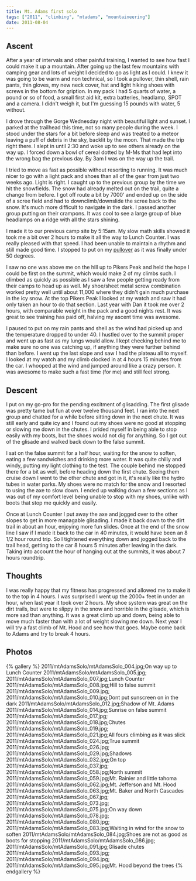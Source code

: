 ```yaml
---
title: Mt. Adams first solo
tags: ["2011", "climbing", "mtadams", "mountaineering"]
date: 2011-08-04
---
```

## Ascent

After a year of intervals and other painful training, I wanted to see how fast I could make it up a mountain.  After going up the last few mountains with camping gear and lots of weight I decided to go as light as I could.  I knew it was going to be warm and non technical, so I took a pullover, thin shell, rain pants, thin gloves, my new neck cover, hat and light hiking shoes with screws in the bottom for gription.  In my pack I had 5 quarts of water, a pound or so of food, a small first aid kit, extra batteries, headlamp, SPOT and a camera.  I didn't weigh it, but I'm guessing 15 pounds with water, 5 without.

I drove through the Gorge Wednesday night with beautiful light and sunset.  I parked at the trailhead this time, not so many people during the week.  I stood under the stars for a bit before sleep and was treated to a meteor leaving a puff of debris in the sky, backlit by the moon.  That made the trip right there.  I slept in until 2:30 and woke up to see others already on the way up.  I forced down a bowl of cereal dotted by M-Ms that had lept into the wrong bag the previous day.  By 3am I was on the way up the trail. 

I tried to move as fast as possible without resorting to running.  It was much nicer to go with a light pack and shoes than all of the gear from just two weeks ago.  Light is right.  I caught up to the previous group by the time we hit the snowfields.  The snow had already melted out on the trail, quite a change from before.  I got off route a bit by 7000' and ended up on the side of a scree field and had to downclimb/downslide the scree back to the snow.  It's much more difficult to navigate in the dark.  I passed another group putting on their crampons.  It was cool to see a large group of blue headlamps on a ridge with all the stars shining.

I made it to our previous camp site by 5:15am.  My slow math skills showed it took me a bit over 2 hours to make it all the way to Lunch Counter.  I was really pleased with that speed.  I had been unable to maintain a rhythm and still made good time.  I stopped to put on my <a href="http://nwalpine.com/apparel">pullover</a> as it was finally under 50 degrees.

I saw no one was above me on the hill up to Pikers Peak and held the hope I could be first on the summit, which would make 2 of my climbs such.  I climbed as quickly as possible as I saw a few people getting ready from their camps to head up as well.  My shoe/sheet metal screw combination worked pretty well until about 11,000 where they didn't gain much purchase in the icy snow.   At the top Pikers Peak I looked at my watch and saw it had only taken an hour to do that section.  Last year with Dan it took me over 2 hours, with comparable weight in the pack and a good nights rest.  It was great to see training has paid off, halving my ascent time was awesome.

I paused to put on my rain pants and shell as the wind had picked up and the temperature dropped to under 40.  I hustled over to the summit proper and went up as fast as my lungs would allow.  I kept checking behind me to make sure no one was catching up, if anything they were further behind than before. I went up the last slope and saw I had the plateau all to myself. I looked at my watch and my climb clocked in at 4 hours 15 minutes from the car.  I whooped at the wind and jumped around like a crazy person.  It was awesome to make such a fast time (for me) and still feel strong.  

## Descent

I put on my go-pro for the pending excitment of glisadding.  The first glisade was pretty tame but fun at over twelve thousand feet.  I ran into the next group and chatted for a while before sitting down in the next chute.  It was still early and quite icy and I found out my shoes were no good at stopping or slowing me down in the chutes.  I prided myself in being able to stop easily with my boots, but the shoes would not dig for anything.  So I got out of the glisade and walked back down to the false summit.

I sat on the false summit for a half hour, waiting for the snow to soften, eating a few sandwiches and drinking more water.  It was quite chilly and windy, putting my light clothing to the test.  The couple behind me stopped there for a bit as well, before heading down the first chute.  Seeing them cruise down I went to the other chute and got in it, it's really like the hydro tubes in water parks.  My shoes were no match for the snow and I resorted to using the axe to slow down.  I ended up walking down a few sections as I was out of my comfort level being unable to stop with my shoes, unlike with boots that stop me quickly and easily.

Once at Lunch Counter I put away the axe and jogged over to the other slopes to get in more managable glisading.  I made it back down to the dirt trail in about an hour, enjoying more fun slides.  Once at the end of the snow line I saw if I made it back to the car in 40 minutes, it would have been an 8 1/2 hour round trip.  So I tightened everything down and jogged back to the trail head, getting to the car 8 hours 5 minutes after leaving in the dark.  Taking into account the hour of hanging out at the summits, it was about 7 hours roundtrip.

## Thoughts

I was really happy that my fitness has progressed and allowed me to make it to the top in 4 hours.  I was surprised I went up the 2000+ feet in under an hour, when last year it took over 2 hours.  My shoe system was great on the dirt trails, but were to slippy in the snow and horrible in the glisade, which is more sad than anything.  It was a great climb up and down, being able to move much faster than with a lot of weight slowing me down.  Next year I will try a fast climb of Mt. Hood and see how that goes.  Maybe come back to Adams and try to break 4 hours.


## Photos 
{% gallery %} 
2011/mtAdamsSolo/mtAdamsSolo_004.jpg;On way up to Lunch Counter
2011/mtAdamsSolo/mtAdamsSolo_005.jpg;
2011/mtAdamsSolo/mtAdamsSolo_007.jpg;Lunch Counter
2011/mtAdamsSolo/mtAdamsSolo_008.jpg;Hill to false summit
2011/mtAdamsSolo/mtAdamsSolo_009.jpg;
2011/mtAdamsSolo/mtAdamsSolo_010.jpg;Dont put sunscreen on in the dark
2011/mtAdamsSolo/mtAdamsSolo_012.jpg;Shadow of Mt. Adams
2011/mtAdamsSolo/mtAdamsSolo_014.jpg;Sunrise on false summit
2011/mtAdamsSolo/mtAdamsSolo_017.jpg;
2011/mtAdamsSolo/mtAdamsSolo_018.jpg;Chutes
2011/mtAdamsSolo/mtAdamsSolo_019.jpg;
2011/mtAdamsSolo/mtAdamsSolo_021.jpg;All fours climbing as it was slick
2011/mtAdamsSolo/mtAdamsSolo_024.jpg;True summit
2011/mtAdamsSolo/mtAdamsSolo_026.jpg;
2011/mtAdamsSolo/mtAdamsSolo_029.jpg;Shadows
2011/mtAdamsSolo/mtAdamsSolo_032.jpg;On top
2011/mtAdamsSolo/mtAdamsSolo_037.jpg;
2011/mtAdamsSolo/mtAdamsSolo_058.jpg;North summit
2011/mtAdamsSolo/mtAdamsSolo_059.jpg;Mt. Rainier and little tahoma
2011/mtAdamsSolo/mtAdamsSolo_062.jpg;Mt. Jefferson and Mt. Hood
2011/mtAdamsSolo/mtAdamsSolo_063.jpg;Mt. Baker and North Cascades
2011/mtAdamsSolo/mtAdamsSolo_067.jpg;
2011/mtAdamsSolo/mtAdamsSolo_073.jpg;
2011/mtAdamsSolo/mtAdamsSolo_075.jpg;On way down
2011/mtAdamsSolo/mtAdamsSolo_078.jpg;
2011/mtAdamsSolo/mtAdamsSolo_080.jpg;
2011/mtAdamsSolo/mtAdamsSolo_083.jpg;Waiting in wind for the snow to soften
2011/mtAdamsSolo/mtAdamsSolo_084.jpg;Shoes are not as good as boots for stopping
2011/mtAdamsSolo/mtAdamsSolo_086.jpg;
2011/mtAdamsSolo/mtAdamsSolo_091.jpg;Glisade chutes
2011/mtAdamsSolo/mtAdamsSolo_093.jpg;
2011/mtAdamsSolo/mtAdamsSolo_094.jpg;
2011/mtAdamsSolo/mtAdamsSolo_095.jpg;Mt. Hood beyond the trees
{% endgallery %}
